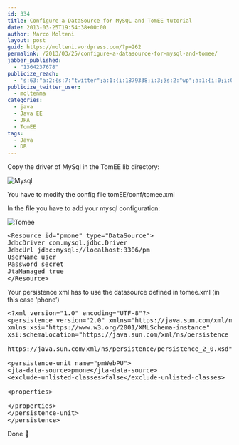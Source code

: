 ```yaml
---
id: 334
title: Configure a DataSource for MySQL and TomEE tutorial
date: 2013-03-25T19:54:38+00:00
author: Marco Molteni
layout: post
guid: https://molteni.wordpress.com/?p=262
permalink: /2013/03/25/configure-a-datasource-for-mysql-and-tomee/
jabber_published:
  - "1364237678"
publicize_reach:
  - 's:63:"a:2:{s:7:"twitter";a:1:{i:1879338;i:3;}s:2:"wp";a:1:{i:0;i:0;}}";'
publicize_twitter_user:
  - moltenma
categories:
  - java
  - Java EE
  - JPA
  - TomEE
tags:
  - Java
  - DB
---
```

Copy the driver of MySql in the TomEE lib directory:

<img alt="Mysql" src="{{site.baseurl}}/assets/img/uploads/2013/03/tomeemysql.png?resize=600%2C208" border="0" data-recalc-dims="1" />

You have to modify the config file tomEE/conf/tomee.xml

In the file you have to add your mysql configuration:

<img alt="Tomee" src="{{site.baseurl}}/assets/img/uploads/2013/03/tomeetomee.png?resize=600%2C210" border="0" data-recalc-dims="1" />

<pre class="brush: xml; title: ; notranslate" title="">&lt;Resource id="pmone" type="DataSource"&gt;
JdbcDriver com.mysql.jdbc.Driver
JdbcUrl jdbc:mysql://localhost:3306/pm
UserName user
Password secret
JtaManaged true
&lt;/Resource&gt;
</pre>

Your persistence xml has to use the datasource defined in tomee.xml (in this case &#8216;phone&#8217;)

<pre class="brush: xml; title: ; notranslate" title="">&lt;?xml version="1.0" encoding="UTF-8"?&gt;
&lt;persistence version="2.0" xmlns="https://java.sun.com/xml/ns/persistence"
xmlns:xsi="https://www.w3.org/2001/XMLSchema-instance"
xsi:schemaLocation="https://java.sun.com/xml/ns/persistence
 
https://java.sun.com/xml/ns/persistence/persistence_2_0.xsd"&gt;
 
&lt;persistence-unit name="pmWebPU"&gt;
&lt;jta-data-source&gt;pmone&lt;/jta-data-source&gt;
&lt;exclude-unlisted-classes&gt;false&lt;/exclude-unlisted-classes&gt;
 
&lt;properties&gt;
 
&lt;/properties&gt;
&lt;/persistence-unit&gt;
&lt;/persistence&gt;
</pre>

Done 🙂
